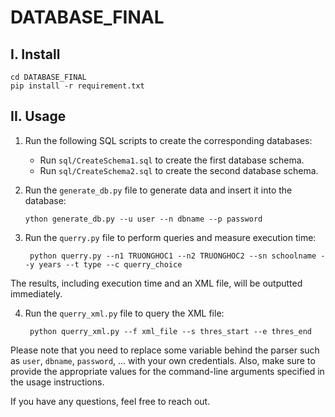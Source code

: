 # DATABASE_FINAL

## I. Install
    cd DATABASE_FINAL
    pip install -r requirement.txt

## II. Usage
1. Run the following SQL scripts to create the corresponding databases:
   - Run `sql/CreateSchema1.sql` to create the first database schema.
   - Run `sql/CreateSchema2.sql` to create the second database schema.

2. Run the `generate_db.py` file to generate data and insert it into the database:
       
       ython generate_db.py --u user --n dbname --p password

3. Run the `querry.py` file to perform queries and measure execution time:
   
        python querry.py --n1 TRUONGHOC1 --n2 TRUONGHOC2 --sn schoolname --y years --t type --c querry_choice
        
The results, including execution time and an XML file, will be outputted immediately.
  
4. Run the `querry_xml.py` file to query the XML file:

        python querry_xml.py --f xml_file --s thres_start --e thres_end
        
Please note that you need to replace some variable behind the parser such as `user`, `dbname`, `password`, ... with your own credentials. Also, make sure to provide the appropriate values for the command-line arguments specified in the usage instructions.

If you have any questions, feel free to reach out.
